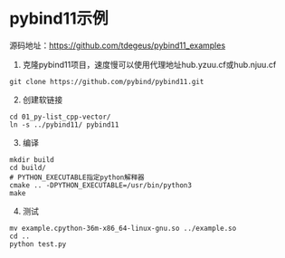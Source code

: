 # pybind11示例

源码地址：https://github.com/tdegeus/pybind11_examples

1. 克隆pybind11项目，速度慢可以使用代理地址hub.yzuu.cf或hub.njuu.cf

```shell
git clone https://github.com/pybind/pybind11.git
```

2. 创建软链接

```shell
cd 01_py-list_cpp-vector/
ln -s ../pybind11/ pybind11
```

3. 编译

```shell
mkdir build
cd build/
# PYTHON_EXECUTABLE指定python解释器
cmake .. -DPYTHON_EXECUTABLE=/usr/bin/python3
make
```

4. 测试

```shell
mv example.cpython-36m-x86_64-linux-gnu.so ../example.so
cd ..
python test.py
```
